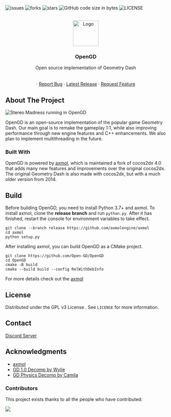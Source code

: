 
<a name="readme-top"></a>

![issues](https://img.shields.io/github/issues/Open-GD/OpenGD?style=for-the-badge&logo=appveyor)
![forks](https://img.shields.io/github/forks/Open-GD/OpenGD?style=for-the-badge&logo=appveyor)
![stars](https://img.shields.io/github/stars/Open-GD/OpenGD?style=for-the-badge&logo=appveyor)
![GitHub code size in bytes](https://img.shields.io/github/languages/code-size/Open-GD/OpenGD?style=for-the-badge&logo=appveyor)
![LICENSE](https://img.shields.io/github/license/Open-GD/OpenGD?style=for-the-badge)

<!-- PROJECT LOGO -->
<br />
<div align="center">
  <a href="https://github.com/Open-GD/OpenGD/releases/latest">
    <img src="https://user-images.githubusercontent.com/54410739/226145157-61edd6d9-eec4-479c-83b6-3f0c32e278c3.png" alt="Logo" width="80" height="80">
  </a>

  <h3 align="center">OpenGD</h3>

  <p align="center">
    Open source implementation of Geometry Dash
    <br />
    <!-- <a href="."><strong>Explore the docs »</strong></a>  -->
    <br />
    <br />
    ·
    <a href="https://github.com/Open-GD/OpenGD/issues">Report Bug</a>
    ·
    <a href="https://github.com/Open-GD/OpenGD/releases/latest">Latest Release</a>
 · 
 <a href="https://github.com/Open-GD/OpenGD/issues">Request Feature</a>
  </p>
</div>


<!-- ABOUT THE PROJECT -->
## About The Project

![Stereo Madness running in OpenGD](https://cdn.discordapp.com/attachments/847950548921614366/1086798200146497647/6046uyhlekoa1.png "OpenGD")


OpenGD is an open-source implementation of the popular game Geometry Dash. Our main goal is to remake the gameplay 1:1, while also improving performance through new engine features and C++ enhancements. We also plan to implement multithreading in the future.

### Built With

OpenGD is powered by [axmol](https://github.com/axmolengine/axmol), which is maintained a fork of cocos2dx 4.0 that adds many new features and improvements over the original cocos2dx. The original Geometry Dash is also made with cocos2dx, but with a much older version from 2014.

## Build


Before building OpenGD, you need to install Python 3.7+ and axmol. To install axmol, clone the **release branch** and run `python.py`. After it has finished, restart the console for environment variables to take effect.
```
git clone --branch release https://github.com/axmolengine/axmol
cd axmol
python setup.py
```

After installing axmol, you can build OpenGD as a CMake project.
```
git clone https://github.com/Open-GD/OpenGD
cd OpenGD
cmake -B build
cmake --build build --config RelWithDebInfo
```

For more details check out the [axmol](https://github.com/axmolengine/axmol)

<!-- LICENSE -->
## License

Distributed under the GPL v3 License . See `LICENSE` for more information.

<!-- CONTACT -->
## Contact

[Discord Server](https://discord.gg/gcbuuR4JWg)


<!-- ACKNOWLEDGMENTS -->
## Acknowledgments

* [axmol](https://github.com/axmolengine/axmol)
* [GD 1.0 Decomp by Wylie](https://github.com/Wyliemaster/Geometry-Dash-1.0)
* [GD Physics Decomp by Camila](https://github.com/camila314/gdp)

### Contributors
This project exists thanks to all the people who have contributed:

<a href="https://github.com/Open-GD/OpenGD/graphs/contributors">
  <img src="https://contrib.rocks/image?repo=Open-GD/OpenGD" />
</a>
